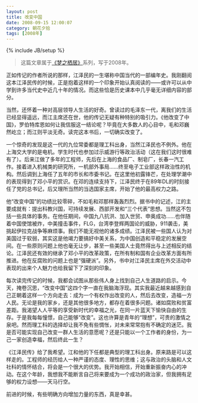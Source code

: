 ```yaml
---
layout: post
title: 改变中国
date: 2008-09-15 12:00:07
category: 朝花夕拾
tags: [2008年]
---
```

{% include JB/setup %}

> 这篇文章属于[《梦之栖居》](/posts/where-the-dreams-reside/)系列，写于2008年。
	
<!--more-->

正如传记的作者所说的那样，江泽民的一生堪称中国当代的一部编年史。我刚翻阅这本江泽民传的时候，正是抱着这样的一个印象开始认真阅读的——或许可以从中学到许多当代史中近几十年的情况。而这些恰是历史课本中几乎毫无详细内容的部分。

当然，还怀着一种对高层领导人生活的好奇。曾读过的毛泽东一代，离我们的生活已经显得遥远，而江主席还在世，他的传记无疑有种特别的吸引力。《他改变了中国》，罗伯特库恩如何让我信服这一结论呢？毕竟在大多数人的心目中，毛和邓巍然屹立；而江则平淡无奇。读完这本书后，一切确实改变了。

一个惊奇的发现是这一代的九位常委都是理工科出身，当然江泽民也不例外。他在上海交大学的是电机。学生时代也参加过示威游行等政治活动（这在我们这时很难有了）。后来江做了多年的工程师，先后在上海的食品厂、制皂厂，长春一汽工作。接着进入机械类的研究所，一机部外事局……终至电子工业部这样政治性的机构。然后调到上海任了五年的市长和市委书记。在这里他初露锋芒，在处理学潮中的表现得到了邓小平的赏识。在邓的连续支持下，江泽民终于在89年DL的时刻接任了党的总书记，后又理所当然的当选国家主席，开始了他的最高权力之路。

他“改变中国”的功绩比较零碎，不如毛和邓那样轰轰烈烈。据书中的记述，江的主要成就有：提出科教兴国，可持续发展、西部开发和“三个代表”思想。当然这不包括一些具体的事务。在他任期间，中国九八抗洪、加入世贸、申奥成功……也伴随着中国使馆被炸，中美撞击事件，FLG，台湾李登辉两国论的威胁，911袭击，美挑起伊拉克战争等麻烦事。我们不能无视他的诸多成绩。江泽民被一些国人认为对美国过于软弱，其实这是他竭力要搞好中美关系，为中国创造和平稳定的发展空间。在一些原则问题上他也毫无让步，甚至一些美国人士竟然得出与上述相反的结论。江泽民还有效的继承了邓小平的改革政策，在所有制和国有企业改革方面有所推进。他在反腐败的问题上也是“强硬派”。另外，书中对江泽民主席在外交活动中表现的出来个人魅力也给我留下了深刻的印象。

每次读完传记的时候，我都会试图从那些伟人身上找到自己人生道路的启示。今天，掩卷沉思，“改变中国”这四个字一直在我脑海浮现。其实我最近越来越感到自己正朝着这样一个方向走去：成为一个有权作出改变的人，然后去改变，造福一方人民。无论是我的家乡，还是其他很多地方，都存在着很多问题。诸如腐败和贫富差距。我渴望人人平等的享受新时代的幸福之光，在同一片蓝天下愉快自由的生存。于是我每每憧憬，自己能够“改变”。这也许算是青年的“理想”，可贵的激情之泉吧。然而理工科的选择却让我不免有些惆怅，对未来常常抱有不确定的迷茫。我是否可能实现自己改变一群人生活的意愿呢？还是只能以一个工作者的身份，为一己一家创造幸福，然后终此一生？

《江泽民传》给了我希望。江和他的下任都是典型的理工科出身。原来路是可以这样走的。工程师的经历给人一种严谨的态度、理性的思维；这与政治的头脑和人文社科的情怀结合，将会是一个很大的优势。我开始相信，开始重新振奋内心的冲动。在这个年龄，我想我不能断言自己将来要成为一个成功的政治家，但我拥有足够的权力设想——天马行空。

前进的时候，有些明确方向增加力量的东西，真是幸甚。